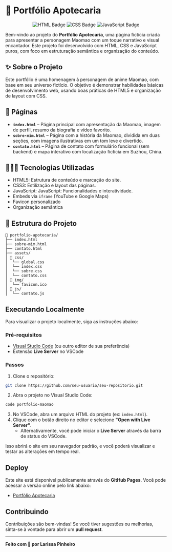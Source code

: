 # 🌿 Portfólio Apotecaria
<div align="center">
  <img src="https://img.shields.io/badge/HTML5-🌿_Maomao-3CB371?style=for-the-badge&logo=html5&logoColor=white" alt="HTML Badge" />
  <img src="https://img.shields.io/badge/CSS3-Estilo_Delicado-FFC0CB?style=for-the-badge&logo=css3&logoColor=white" alt="CSS Badge" />
  <img src="https://img.shields.io/badge/JavaScript-Interações_Sutis-FFD700?style=for-the-badge&logo=javascript&logoColor=black" alt="JavaScript Badge" />
</div>  
  

Bem-vindo ao projeto do **Portfólio Apotecaria**, uma página fictícia criada para apresentar a personagem Maomao com um toque narrativo e visual encantador. Este projeto foi desenvolvido com HTML, CSS e JavaScript puros, com foco em estruturação semântica e organização do conteúdo.

## ✨ Sobre o Projeto

Este portfólio é uma homenagem à personagem de anime Maomao, com base em seu universo fictício. O objetivo é demonstrar habilidades básicas de desenvolvimento web, usando boas práticas de HTML5 e organização de layout com CSS.

## 🔗 Páginas

- **`index.html`** – Página principal com apresentação da Maomao, imagem de perfil, resumo da biografia e vídeo favorito.
- **`sobre-mim.html`** – Página com a história da Maomao, dividida em duas seções, com imagens ilustrativas em um tom leve e divertido.
- **`contato.html`** – Página de contato com formulário funcional (sem backend) e mapa interativo com localização fictícia em Suzhou, China.

## 👩🏻‍💻 Tecnologias Utilizadas

- HTML5: Estrutura de conteúdo e marcação do site.  
- CSS3: Estilização e layout das páginas.  
- JavaScript: JavaScript: Funcionalidades e interatividade.  
- Embeds via `iframe` (YouTube e Google Maps)  
- Favicon personalizado  
- Organização semântica  

## 📂 Estrutura do Projeto  

```
📁 portfolio-apotecaria/
├── index.html
├── sobre-mim.html
├── contato.html
├── assets/
│ 📁 css/  
│  └── global.css
│  └── index.css
│  └── sobre.css
│  └── contato.css
│ 📁 img/ 
│  └── favicon.ico
│ 📁 js/
│  └── contato.js
```
## Executando Localmente  
Para visualizar o projeto localmente, siga as instruções abaixo:  

### Pré-requisitos  
- [Visual Studio Code](https://code.visualstudio.com/) (ou outro editor de sua preferência)  
- Extensão **Live Server** no VSCode  

### Passos  
1. Clone o repositório:  
```bash  
git clone https://github.com/seu-usuario/seu-repositorio.git  
```
  
2. Abra o projeto no Visual Studio Code:  
```bash
code portfolio-maomao
```  

3. No VSCode, abra um arquivo HTML do projeto (ex: `index.html`).  
4. Clique com o botão direito no editor e selecione **"Open with Live Server"**.   
   - Alternativamente, você pode iniciar o **Live Server** através da barra de status do VSCode.  

Isso abrirá o site em seu navegador padrão, e você poderá visualizar e testar as alterações em tempo real.  

## Deploy  
Este site está disponível publicamente através do **GitHub Pages**. Você pode acessar a versão online pelo link abaixo:  
- [Portfólio Apotecaria](https://larissa-pinheiro.github.io/portfolio-apotecaria)  

## Contribuindo  
Contribuições são bem-vindas! Se você tiver sugestões ou melhorias, sinta-se à vontade para abrir um **pull request**.  

---  

**Feito com 💚 por Larissa Pinheiro**
